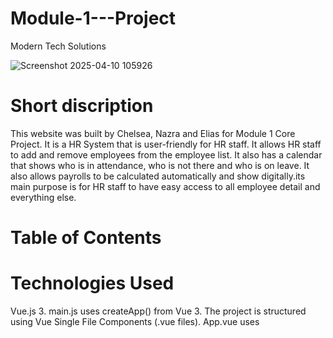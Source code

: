 # Module-1---Project
Modern Tech Solutions

![Screenshot 2025-04-10 105926](https://github.com/user-attachments/assets/05d5800b-d099-4338-8716-7afd52af8cbe)

# Short discription
This website was built by Chelsea, Nazra and Elias for Module 1 Core Project. It is a HR System that is user-friendly for HR staff. It allows HR staff to add and remove employees from the employee list. It also has a calendar that shows who is in attendance, who is not there and who is on leave. It also allows payrolls to be calculated automatically and show digitally.its main purpose is for HR staff to have easy access to all employee detail and everything else. 

# Table of Contents
# Technologies Used
Vue.js 3. main.js uses createApp() from Vue 3. The project is structured using Vue Single File Components (.vue files). App.vue uses <script setup>, part of the Composition API introduced in Vue 3. Vue Router. Imported as router in main.js and used via <RouterView /> in App.vue. Enables single-page app routing/navigation. Pinia (or Vuex). A store is imported and used in main.js and App.vue (useMainStore()). If it's Pinia, it would be the modern state management tool; if it's Vuex, then the classic one. (Can confirm with store.js file. Bootstrap 5. main.js imports Bootstrap CSS and JS bundles: js. Copy. Edit. import 'bootstrap/dist/css/bootstrap.min.css'. import 'bootstrap/dist/js/bootstrap.bundle.min.js'. Tailwind CSS (Possible). Based on utility class names in App.vue, e.g., flex, h-screen, dark:bg-black, this suggests Tailwind CSS is also being used. Confirmable by checking tailwind.config.js. Service Worker / PWA Support. The import ./registerServiceWorker suggests Progressive Web App (PWA) functionality is set up. Custom Components. Components like <AppHeader />, <AppSidebar />, and <AppFooter /> indicate a modular layout with reusable Vue components.

# Setup instructions
# Key features
1. Login Page
2. Home Page
3. Employee List
4. Attendance Calendar
5. Payroll

# link to live demo
http://localhost:8081/AttendanceView 

# Author
Chelsea Tandy
chelseatandy9@gmail.com

